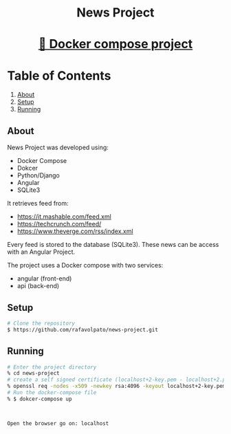 <h1 align="center">News Project</h1>
<h1 align="center">
    <a href="https://www.docker.com/get-started">🔗 Docker compose project</a>
</h1>



# Table of Contents

1. [About](#about)
2. [Setup](#setup)
3. [Running](#running)


## About

News Project was developed using:
- Docker Compose
- Dokcer
- Python/Django
- Angular
- SQLite3

It retrieves feed from:
- https://it.mashable.com/feed.xml
- https://techcrunch.com/feed/
- https://www.theverge.com/rss/index.xml

Every feed is stored to the database (SQLite3).
These news can be access with an Angular Project.

The project uses a Docker compose with two services:
- angular (front-end)
- api (back-end)

## Setup

```bash
# Clone the repository
$ https://github.com/rafavolpato/news-project.git
```

## Running

```bash
# Enter the project directory
% cd news-project
# create a self signed certificate (localhost+2-key.pem - localhost+2.pem) and move it to nginx/certs/
% openssl req -nodes -x509 -newkey rsa:4096 -keyout localhost+2-key.pem -out localhost+2.pem -sha256 -days 365 -subj '/CN=localhost'
# Run the docker-compose file
% $ dokcer-compose up



Open the browser go on: localhost
```
